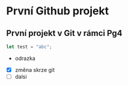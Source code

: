 # První Github projekt
## První projekt v Git v rámci Pg4

```js
let test = "abc";
```

- odrazka

- [X] změna skrze git
- [ ] dalsi
